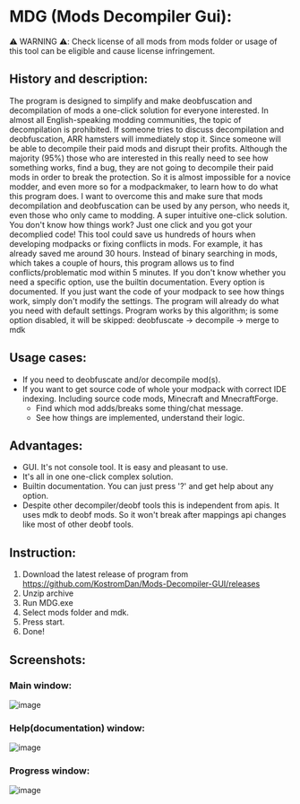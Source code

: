 # MDG (Mods Decompiler Gui):

⚠️ WARNING ⚠️: Check license of all mods from mods folder or usage of this tool can be eligible and cause license
infringement.

## History and description:
The program is designed to simplify and make deobfuscation and decompilation of mods a one-click solution for everyone interested.
In almost all English-speaking modding communities, the topic of decompilation is prohibited. If someone tries to discuss decompilation and deobfuscation, ARR hamsters will immediately stop it. Since someone will be able to decompile their paid mods and disrupt their profits. Although the majority (95%) those who are interested in this really need to see how something works, find a bug, they are not going to decompile their paid mods in order to break the protection. So it is almost impossible for a novice modder, and even more so for a modpackmaker, to learn how to do what this program does. I want to overcome this and make sure that mods decompilation and deobfuscation can be used by any person, who needs it, even those who only came to modding. A super intuitive one-click solution. You don't know how things work? Just one click and you got your decomplied code!
This tool could save us hundreds of hours when developing modpacks or fixing conflicts in mods. For example, it has already saved me around 30 hours. Instead of binary searching in mods, which takes a couple of hours, this program allows us to find conflicts/problematic mod within 5 minutes.
If you don't know whether you need a specific option, use the builtin documentation. Every option is documented.
If you just want the code of your modpack to see how things work, simply don't modify the settings. The program will already do what you need with default settings.
Program works by this algorithm; is some option disabled, it will be skipped: 
deobfuscate -> decompile -> merge to mdk

## Usage cases:
* If you need to deobfuscate and/or decompile mod(s).
* If you want to get source code of whole your modpack with correct IDE indexing. Including source code mods, Minecraft and MnecraftForge.
  * Find which mod adds/breaks some thing/chat message.
  * See how things are implemented, understand their logic.

## Advantages:
* GUI. It's not console tool. It is easy and pleasant to use.
* It's all in one one-click complex solution.
* Builtin documentation. You can just press '?' and get help about any option.
* Despite other decompiler/deobf tools this is independent from apis. It uses mdk to deobf mods. So it won't break after
mappings api changes like most of other deobf tools.

## Instruction:
1. Download the latest release of program from https://github.com/KostromDan/Mods-Decompiler-GUI/releases
2. Unzip archive
2. Run MDG.exe
3. Select mods folder and mdk.
4. Press start.
5. Done!

## Screenshots:
### Main window:
![image](https://github.com/KostromDan/Mods-Decompiler-GUI/assets/90044015/bc6bcc45-3652-49ec-bb00-20c6e8b66397)
### Help(documentation) window:
![image](https://github.com/KostromDan/Mods-Decompiler-GUI/assets/90044015/b7ae85ce-0b03-45f0-a4a5-132d4f5c53d5)
### Progress window:
![image](https://github.com/KostromDan/Mods-Decompiler-GUI/assets/90044015/c455cc6a-ce64-4f71-81fc-4b6926e8f6a2)
